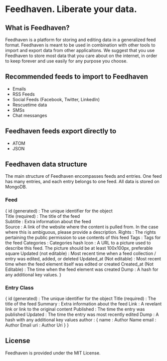 # Feedhaven.  Liberate your data.

## What is Feedhaven?

Feedhaven is a platform for storing and editing data in a generalized feed format.  Feedhaven is meant to be used in combination with other tools to import and export data from other applicaitons.  We suggest that you use Feedhaven to store most data that you care about on the internet, in order to keep forever and use easily for any purpose you choose.

## Recommended feeds to import to Feedhaven
* Emails
* RSS Feeds
* Social Feeds (Facebook, Twitter, LinkedIn)
* Rescuetime data
* SMSs
* Chat messanges

## Feedhaven feeds export directly to
* ATOM
* JSON

## Feedhaven data structure
The main structure of Feedhaven encompasses feeds and entries.  One feed has many entries, and each entry belongs to one feed.  All data is stored on MongoDB.

### Feed
{ id (generated) : The unique identifier for the object  
  Title (required) : The title of the feed  
  Subtitle : Extra information about the feed  
  Source : A link of the website where the content is pulled from. In the case where this is ambiguous, please provide a description.
  Rights : The rights pertaining the public permission to use contents of this feed
  Tags : Tags for the feed
  Categories : Categories hash
  Icon : A URL to a picture used to describe this feed. The picture should be at least 100x100px, preferable square
  Updated (not editable) : Most recent time when a feed collection / entry was edited, added, or deleted
  Updated_at (Not editable) : Most recent time when the feed element itself was edited or created
  Created_at (Not Editable) : The time when the feed element was created
  Dump : A hash for any additional key values.
}

### Entry Class
{ id (generated) : The unique identifier for the object
  Title (required) : The title of the feed
  Summary : Extra information about the feed
  Link : A revelant link or link to the original content
  Published : The time the entry was published
  Updated : The time the entry was most recently edited
  Dump : A hash with any additional key values
  author :
            { name : Author Name
              email : Author Email
              uri : Author Uri
              }
}
  
## License
Feedhaven is provided under the MIT License.
